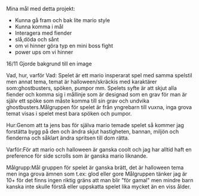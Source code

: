 Mina mål med detta projekt:
* Kunna gå fram och bak lite mario style
* Kunna komma i mål
* Interagera med fiender
* slå,döda och sånt
* om vi hinner göra typ en mini boss fight
* power ups om vi hinner


16/11 
Gjorde bakgrund till en image

Vad, hur, varför
Vad:
Spelet är ett mario insperarat spel med samma spelstil men annat tema, temat är halloween/skräckis med karaktärer som:ghostbusters, spöken, pumpor mm. Spelets syfte är att skjut alla fiender och komma sig i mållinje som är designad som en grav för man är själv ett spöke som måste komma till sin grav och undvika ghostbusters.Målgruppen för spelet är från yngrebarn till vuxna, inga grova temat visas i spelet mest bara spöken och pumpor. 

Hur:Genom att ta jens bas för själva mario temade spelet så kommer jag forstätta bygg på den och ändra skjut hastigheten, bannan, miljön och fienderna och såklart ändra spritsen till dom rätta.

Varför:För att mario och halloween är ganska coolt och jag har alltid haft en preference för side scrolls som är ganska mario liknande.

Målgrupp:Mål gruppen för spelet är ganska brätt, det är halloween tema men inga grova ämnen som t.ex: glod eller gore 
Målgruppen tänker jag är 10+ för det finns ingen riktig gräns att man blir "för gamal" men mindre barn kanska inte skulle förstå eller uppskatta spelet lika mycket än en viss ålder.
